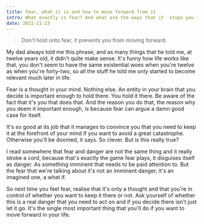 ```yaml
---
title: Fear, what it is and how to move forward from it
intro: What exactly is fear? And what are the ways that it  stops you from moving forward.
date: 2021-11-23
---
```


> Don't hold onto fear, it prevents you from moving forward.

My dad always told me this phrase, and as many things that he told me, at twelve years old, it didn't quite make sense. It's funny how life works like that, you don't seem to have the same existential woes when you're twelve as when you're forty-two, so all the stuff he told me only started to become relevant much later in life.

Fear is a thought in your mind. Nothing else. An entity in your brain that you decide is important enough to hold there. You hold it there. Be aware of the fact that it's you that does that. And the reason you do that, the reason why you deem it important enough, is because fear can argue a damn good case for itself.

It's so good at its job that it manages to convince you that you need to keep it at the forefront of your mind if you want to avoid a great catastrophe. Otherwise you'll be doomed, it says. So clever. But is this really true?

I read somewhere that fear and danger are not the same thing and it really stroke a cord, because that's exactly the game fear plays, it disguises itself as danger. As something imminent that needs to be paid attention to. But the fear that we're talking about it's not an imminent danger, it's an imagined one, a what if.

So next time you feel fear, realise that it's only a thought and that you're in control of whether you want to keep it there or not. Ask yourself of whether this is a real danger that you need to act on and if you decide there isn't just let it go. It's the single most important thing that you'll do if you want to move forward in your life.


